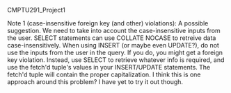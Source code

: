 CMPTU291_Project1


Note 1 (case-insensitive foreign key (and other) violations):
A possible suggestion. We need to take into account the case-insensitive inputs from the user. SELECT statements can use COLLATE NOCASE to retreive data case-insensitively.
When using INSERT (or maybe even UPDATE?), do not use the inputs from the user in the query. If you do, you might get a foreign key violation. Instead, use SELECT to retrieve whatever info is required, and use the fetch'd tuple's values in your INSERT/UPDATE statements. The fetch'd tuple will contain the proper capitalization. I think this is one approach around this problem? I have yet to try it out though.
